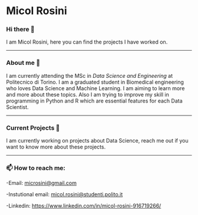 # Micol Rosini

### Hi there 👋

I am Micol Rosini, here you can find the projects I have worked on.

____________________________________________________________________________________________________________________________________________________________________

### About me 🔭
I am currently attending the MSc in *Data Science and Engineering* at Politecnico di Torino. I am a graduated student in Biomedical engineering who loves Data Science and Machine Learning. I am aiming to learn more and more about these topics. Also I am trying to improve my skill in programming in Python and R which are essential features for each Data Scientist.
____________________________________________________________________________________________________________________________________________________________________

### Current Projects 🌱
I am currently working on projects about Data Science, reach me out if you want to know more about these projects.

__________________________________________________________________________________________________________________________________________________________________

### 📫 How to reach me:
  -Email: microsini@gmail.com
  
  -Instutional email: micol.rosini@studenti.polito.it
  
  -Linkedin: https://www.linkedin.com/in/micol-rosini-916719266/


<!--

